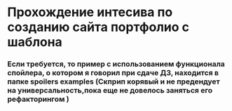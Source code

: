 # Прохождение интесива по созданию сайта портфолио с шаблона

### Если требуется, то пример с использованием функционала спойлера, о котором я говорил при сдаче ДЗ, находится в папке spoilers examples (Скприп корявый и не предендует на универсальность,пока еще не довелось заняться его рефакторингом )
